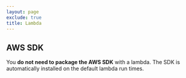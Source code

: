 ```yaml
---
layout: page
exclude: true
title: Lambda
---
```




## AWS SDK

You **do not need to package the AWS SDK** with a lambda. The SDK is automatically installed on the default lambda run times.

<!--stackedit_data:
eyJoaXN0b3J5IjpbMTA4NjkzMTI4OCwxOTk1OTQ2NzIyXX0=
-->